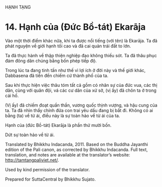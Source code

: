 HẠNH TẠNG

# 14\. Hạnh của (Đức Bồ-tát) Ekarāja

Vào một thời điểm khác nữa, khi ta được nổi tiếng (với tên) là Ekarāja. Ta đã phát nguyện về giới hạnh tối cao và đã cai quản trái đất to lớn.

Ta đã thực hành về thập thiện nghiệp đạo không thiếu sót. Ta đã thâu phục đám đông dân chúng bằng bốn phép tiếp độ.

Trong lúc ta đang tinh tấn như thế vì lợi ích ở đời này và thế giới khác, Dabbasena đã tiến đến chiếm cứ thành phố của ta.

Sau khi thực hiện việc thâu tóm tất cả gồm có nhân sự của đức vua, các thị dân, cùng với quân đội, vá các cư dân của xứ sở, (vị ấy) đã chôn ta ở trong cái hố.

(Vị ấy) đã chiếm đoạt quần thần, vương quốc thịnh vượng, và hậu cung của ta. Ta đã nhìn thấy chính đứa con trai yêu dấu đang bị bắt đi. Không có ai bằng (ta) về từ ái, điều này là sự toàn hảo về từ ái của ta.

Hạnh của (đức Bồ-tát) Ekarāja là phần thứ mười bốn.

Dứt sự toàn hảo về từ ái.

Translated by Bhikkhu Indacanda, 2011. Based on the Buddha Jayanthi edition of the Pali canon, as corrected by Bhikkhu Indacanda. Full text, translation, and notes are available at the translator’s website: http://tamtangpaliviet.net/.

Used by kind permission of the translator.

Prepared for SuttaCentral by Bhikkhu Sujato.